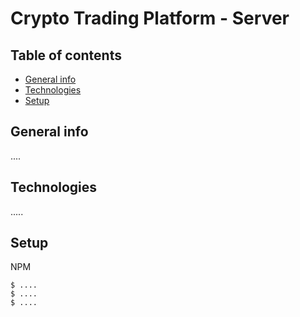 # Crypto Trading Platform - Server
## Table of contents
* [General info](#general-info)
* [Technologies](#technologies)
* [Setup](#setup)

## General info
....
	
## Technologies
.....
	
## Setup
NPM

```
$ ....
$ ....
$ ....
```
